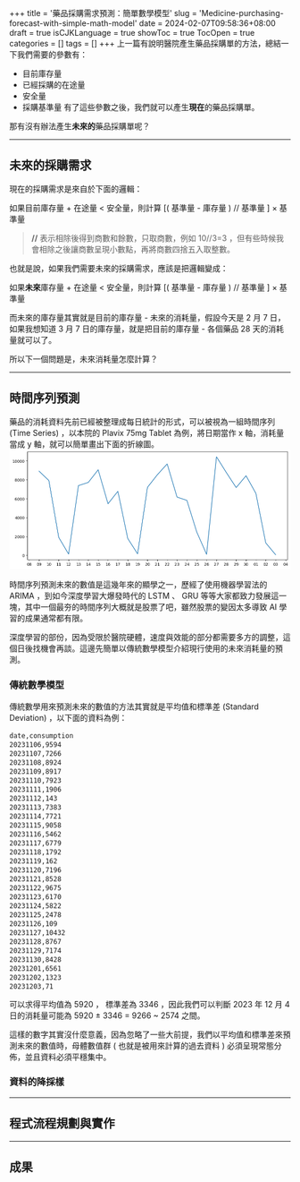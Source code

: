 +++
title = '藥品採購需求預測：簡單數學模型'
slug = 'Medicine-purchasing-forecast-with-simple-math-model'
date = 2024-02-07T09:58:36+08:00
draft = true
isCJKLanguage = true
showToc = true
TocOpen = true
categories = []
tags = []
+++
上一篇有說明醫院產生藥品採購單的方法，總結一下我們需要的參數有：
- 目前庫存量
- 已經採購的在途量
- 安全量
- 採購基準量
有了這些參數之後，我們就可以產生**現在**的藥品採購單。

那有沒有辦法產生**未來的**藥品採購單呢？
***
## 未來的採購需求
現在的採購需求是來自於下面的邏輯：

如果目前庫存量 + 在途量 < 安全量，則計算 [( 基準量 - 庫存量 ) // 基準量 ] × 基準量
>**//** 表示相除後得到商數和餘數，只取商數，例如 10//3=3 ，但有些時候我會相除之後讓商數呈現小數點，再將商數四捨五入取整數。

也就是說，如果我們需要未來的採購需求，應該是把邏輯變成：

如果**未來**庫存量 + 在途量 < 安全量，則計算 [( 基準量 - 庫存量 ) // 基準量 ] × 基準量

而未來的庫存量其實就是目前的庫存量 - 未來的消耗量，假設今天是 2 月 7 日，如果我想知道 3 月 7 日的庫存量，就是把目前的庫存量 - 各個藥品 28 天的消耗量就可以了。

所以下一個問題是，未來消耗量怎麼計算？
***
## 時間序列預測
藥品的消耗資料先前已經被整理成每日統計的形式，可以被視為一組時間序列 (Time Series) ，以本院的 Plavix 75mg Tablet 為例，將日期當作 x 軸，消耗量當成 y 軸，就可以簡單畫出下面的折線圖。
![timeseries](timeseries.png)

時間序列預測未來的數值是這幾年來的顯學之一，歷經了使用機器學習法的 ARIMA ，到如今深度學習大爆發時代的 LSTM 、 GRU 等等大家都致力發展這一塊，其中一個最夯的時間序列大概就是股票了吧，雖然股票的變因太多導致 AI 學習的成果通常都有限。

深度學習的部份，因為受限於醫院硬體，速度與效能的部分都需要多方的調整，這個日後找機會再談。這邊先簡單以傳統數學模型介紹現行使用的未來消耗量的預測。

### 傳統數學模型
傳統數學用來預測未來的數值的方法其實就是平均值和標準差 (Standard Deviation) ，以下面的資料為例：
```csv
date,consumption
20231106,9594
20231107,7266
20231108,8924
20231109,8917
20231110,7923
20231111,1906
20231112,143
20231113,7383
20231114,7721
20231115,9058
20231116,5462
20231117,6779
20231118,1792
20231119,162
20231120,7196
20231121,8528
20231122,9675
20231123,6170
20231124,5822
20231125,2478
20231126,109
20231127,10432
20231128,8767
20231129,7174
20231130,8428
20231201,6561
20231202,1323
20231203,71
```

可以求得平均值為 5920 ， 標準差為 3346 ，因此我們可以判斷 2023 年 12 月 4 日的消耗量可能為 5920 ± 3346 = 9266 ~ 2574 之間。

這樣的數字其實沒什麼意義，因為忽略了一些大前提，我們以平均值和標準差來預測未來的數值時，母體數值群 ( 也就是被用來計算的過去資料 ) 必須呈現常態分佈，並且資料必須平穩集中。

### 資料的降採樣


***
## 程式流程規劃與實作
***
## 成果